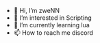 - 👋 Hi, I’m zweNN
- 👀 I’m interested in Scripting 
- 🌱 I’m currently learning lua 
- 📫 How to reach me discord


<!---
Yunus8854/Yunus8854 is a ✨ special ✨ repository because its `README.md` (this file) appears on your GitHub profile.
You can click the Preview link to take a look at your changes.
--->
